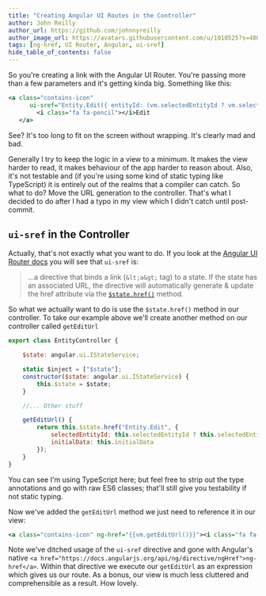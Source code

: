```yaml
---
title: "Creating Angular UI Routes in the Controller"
author: John Reilly
author_url: https://github.com/johnnyreilly
author_image_url: https://avatars.githubusercontent.com/u/1010525?s=400&u=294033082cfecf8ad1645b4290e362583b33094a&v=4
tags: [ng-href, UI Router, Angular, ui-sref]
hide_table_of_contents: false
---
```

So you're creating a link with the Angular UI Router. You're passing more than a few parameters and it's getting kinda big. Something like this:

 ```xml
<a class="contains-icon" 
       ui-sref="Entity.Edit({ entityId: (vm.selectedEntityId ? vm.selectedEntityId: null), initialData: vm.initialData })">
         <i class="fa fa-pencil"></i>Edit
    </a>
```

See? It's too long to fit on the screen without wrapping. It's clearly mad and bad.

Generally I try to keep the logic in a view to a minimum. It makes the view harder to read, it makes behaviour of the app harder to reason about. Also, it's not testable and (if you're using some kind of static typing like TypeScript) it is entirely out of the realms that a compiler can catch. So what to do? Move the URL generation to the controller. That's what I decided to do after I had a typo in my view which I didn't catch until post-commit.

## `ui-sref` in the Controller

Actually, that's not exactly what you want to do. If you look at the [Angular UI Router docs](<http://angular-ui.github.io/ui-router/site/#/api/ui.router.state.directive:ui-sref>) you will see that `ui-sref` is:

> ...a directive that binds a link (`&lt;a&gt;` tag) to a state. If the state has an associated URL, the directive will automatically generate & update the href attribute via the [`$state.href()`](<http://angular-ui.github.io/ui-router/site/#/api/ui.router.state.$state#methods_href>) method.

So what we actually want to do is use the `$state.href()` method in our controller. To take our example above we'll create another method on our controller called `getEditUrl`

```js
export class EntityController {

    $state: angular.ui.IStateService;

    static $inject = ["$state"];
    constructor($state: angular.ui.IStateService) {
        this.$state = $state;
    }

    //... Other stuff

    getEditUrl() {
        return this.$state.href("Entity.Edit", { 
            selectedEntityId: this.selectedEntityId ? this.selectedEntityId: null, 
            initialData: this.initialData 
        });
    }
}
```

You can see I'm using TypeScript here; but feel free to strip out the type annotations and go with raw ES6 classes; that'll still give you testability if not static typing.

Now we've added the `getEditUrl` method we just need to reference it in our view:

```xml
<a class="contains-icon" ng-href="{{vm.getEditUrl()}}"><i class="fa fa-pencil"></i>Edit</a>
```

Note we've ditched usage of the `ui-sref` directive and gone with Angular's native `<a href="https://docs.angularjs.org/api/ng/directive/ngHref">ng-href</a>`. Within that directive we execute our `getEditUrl` as an expression which gives us our route. As a bonus, our view is much less cluttered and comprehensible as a result. How lovely.


